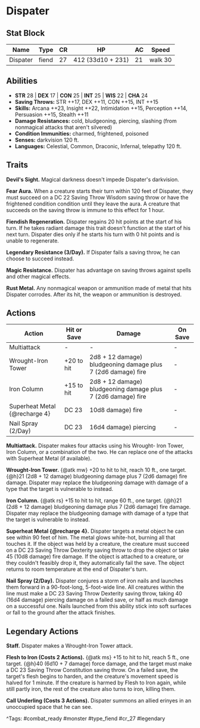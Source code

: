 # Dispater

## Stat Block

| Name | Type | CR | HP | AC | Speed |
|------|------|----|----|----|-------|
| Dispater | fiend | 27 | 412 (33d10 + 231) | 21 | walk 30 |

## Abilities

- **STR** 28 | **DEX** 17 | **CON** 25 | **INT** 25 | **WIS** 22 | **CHA** 24
- **Saving Throws:** STR ++17, DEX ++11, CON ++15, INT ++15  
- **Skills:** Arcana ++23, Insight ++22, Intimidation ++15, Perception ++14, Persuasion ++15, Stealth ++11  
- **Damage Resistances:** cold, bludgeoning, piercing, slashing (from nonmagical attacks that aren't silvered)  
- **Condition Immunities:** charmed, frightened, poisoned  
- **Senses:** darkvision 120 ft.  
- **Languages:** Celestial, Common, Draconic, Infernal, telepathy 120 ft.

## Traits

**Devil's Sight.** Magical darkness doesn't impede Dispater's darkvision.

**Fear Aura.** When a creature starts their turn within 120 feet of Dispater, they must succeed on a DC 22 Saving Throw Wisdom saving throw or have the frightened condition condition until they leave the aura. A creature that succeeds on the saving throw is immune to this effect for 1 hour.

**Fiendish Regeneration.** Dispater regains 20 hit points at the start of his turn. If he takes radiant damage this trait doesn't function at the start of his next turn. Dispater dies only if he starts his turn with 0 hit points and is unable to regenerate.

**Legendary Resistance (3/Day).** If Dispater fails a saving throw, he can choose to succeed instead.

**Magic Resistance.** Dispater has advantage on saving throws against spells and other magical effects.

**Rust Metal.** Any nonmagical weapon or ammunition made of metal that hits Dispater corrodes. After its hit, the weapon or ammunition is destroyed.


## Actions

| Action | Hit or Save | Damage | On Save |
|--------|--------------|--------|----------|
| Multiattack | - | - | - |
| Wrought-Iron Tower | +20 to hit | 2d8 + 12 damage) bludgeoning damage plus 7 (2d6 damage) fire | - |
| Iron Column | +15 to hit | 2d8 + 12 damage) bludgeoning damage plus 7 (2d6 damage) fire | - |
| Superheat Metal {@recharge 4} | DC 23 | 10d8 damage) fire | - |
| Nail Spray (2/Day) | DC 23 | 16d4 damage) piercing | - |

**Multiattack.** Dispater makes four attacks using his Wrought- Iron Tower, Iron Column, or a combination of the two. He can replace one of the attacks with Superheat Metal (if available).

**Wrought-Iron Tower.** {@atk mw} +20 to hit to hit, reach 10 ft., one target. {@h}21 (2d8 + 12 damage) bludgeoning damage plus 7 (2d6 damage) fire damage. Dispater may replace the bludgeoning damage with damage of a type that the target is vulnerable to instead.

**Iron Column.** {@atk rs} +15 to hit to hit, range 60 ft., one target. {@h}21 (2d8 + 12 damage) bludgeoning damage plus 7 (2d6 damage) fire damage. Dispater may replace the bludgeoning damage with damage of a type that the target is vulnerable to instead.

**Superheat Metal {@recharge 4}.** Dispater targets a metal object he can see within 90 feet of him. The metal glows white-hot, burning all that touches it. If the object was held by a creature, the creature must succeed on a DC 23 Saving Throw Dexterity saving throw to drop the object or take 45 (10d8 damage) fire damage. If the object is attached to a creature, or they couldn't feasibly drop it, they automatically fail the save. The object returns to room temperature at the end of Dispater's turn.

**Nail Spray (2/Day).** Dispater conjures a storm of iron nails and launches them forward in a 90-foot-long, 5-foot-wide line. All creatures within the line must make a DC 23 Saving Throw Dexterity saving throw, taking 40 (16d4 damage) piercing damage on a failed save, or half as much damage on a successful one. Nails launched from this ability stick into soft surfaces or fall to the ground after the attack finishes.

## Legendary Actions

**Staff.** Dispater makes a Wrought-Iron Tower attack.

**Flesh to Iron (Costs 2 Actions).** {@atk ms} +15 to hit to hit, reach 5 ft., one target. {@h}40 (6d10 + 7 damage) force damage, and the target must make a DC 23 Saving Throw Constitution saving throw. On a failed save, the target's flesh begins to harden, and the creature's movement speed is halved for 1 minute. If the creature is harmed by Flesh to Iron again, while still partly iron, the rest of the creature also turns to iron, killing them.

**Call Underling (Costs 3 Actions).** Dispater summons an allied erinyes in an unoccupied space that he can see.



^Tags: #combat_ready #monster #type_fiend #cr_27 #legendary
